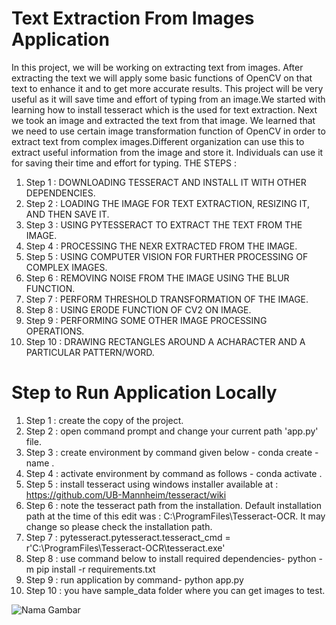 # Text Extraction From Images Application
In this project, we will be working on extracting text from images. After extracting the text we will apply some basic functions of OpenCV on that text to enhance it and to get more accurate results. This project will be very useful as it will save time and effort of typing from an image.We started with learning how to install tesseract which is the used for text extraction. Next we took an image and extracted the text from that image. We learned that we need to use certain image transformation function of OpenCV in order to extract text from complex images.Different organization can use this to extract useful information from the image and store it. Individuals can use it for saving their time and effort for typing. THE STEPS :
1. Step 1 : DOWNLOADING TESSERACT AND INSTALL IT WITH OTHER DEPENDENCIES.
2. Step 2 : LOADING THE IMAGE FOR TEXT EXTRACTION, RESIZING IT, AND THEN SAVE IT.
3. Step 3 : USING PYTESSERACT TO EXTRACT THE TEXT FROM THE IMAGE.
4. Step 4 : PROCESSING THE NEXR EXTRACTED FROM THE IMAGE.
5. Step 5 : USING COMPUTER VISION FOR FURTHER PROCESSING OF COMPLEX IMAGES.
6. Step 6 : REMOVING NOISE FROM THE IMAGE USING THE BLUR FUNCTION.
7. Step 7 : PERFORM THRESHOLD TRANSFORMATION OF THE IMAGE.
8. Step 8 : USING ERODE FUNCTION OF CV2 ON IMAGE.
9. Step 9 : PERFORMING SOME OTHER IMAGE PROCESSING OPERATIONS.
10. Step 10 : DRAWING RECTANGLES AROUND A ACHARACTER AND A PARTICULAR PATTERN/WORD.

# Step to Run Application Locally
1. Step 1 : create the copy of the project.
2. Step 2 : open command prompt and change your current path 'app.py' file.
3. Step 3 : create environment by command given below - conda create -name <environment name>.
4. Step 4 : activate environment by command as follows - conda activate <environment name>.
5. Step 5 : install tesseract using windows installer available at : https://github.com/UB-Mannheim/tesseract/wiki
6. Step 6 : note the tesseract path from the installation. Default installation path at the time of this edit was : C:\ProgramFiles\Tesseract-OCR. It may change so please check the installation path.
7. Step 7 : pytesseract.pytesseract.tesseract_cmd = r'C:\ProgramFiles\Tesseract-OCR\tesseract.exe'
8. Step 8 : use command below to install required dependencies- python -m pip install -r requirements.txt
9. Step 9 : run application by command- python app.py
10. Step 10 : you have sample_data folder where you can get images to test.

![Nama Gambar](relative/path/to/result.png)

